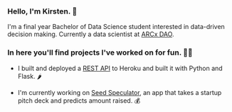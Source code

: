 ### Hello, I'm Kirsten. 👋

I'm a final year Bachelor of Data Science student interested in data-driven decision making.
Currently a data scientist at [ARCx DAO](https://arcx.money/).

### In here you'll find projects I've worked on for fun. 👩‍💻

- I built and deployed a [REST API](https://github.com/kirstentai/flask-heroku-restapi) to Heroku and built it with Python and Flask. 🌶

- I'm currently working on [Seed Speculator](https://github.com/kirstentai/seed-speculator), an app that takes a startup pitch deck and predicts amount raised. 💰
